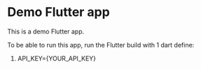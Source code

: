 # Demo Flutter app

This is a demo Flutter app.

To be able to run this app, run the Flutter build with 1 dart define:

1. API_KEY={YOUR_API_KEY}
